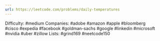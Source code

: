 ```yaml
---
url: https://leetcode.com/problems/daily-temperatures
---
```


Difficulty: #medium
Companies: #adobe #amazon #apple #bloomberg #cisco #expedia #facebook #goldman-sachs #google #linkedin #microsoft #nvidia #uber #zillow
Lists: #grind169 #neetcode150